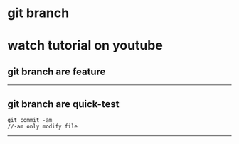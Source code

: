# git branch

watch tutorial on youtube
=======
## git branch are feature
---------
## git branch are quick-test

```
git commit -am 
//-am only modify file
```
-----
